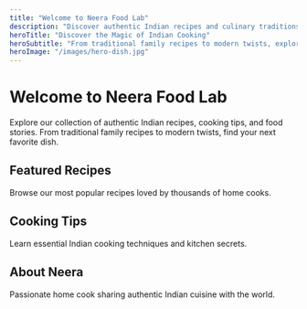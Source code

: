 ```yaml
---
title: "Welcome to Neera Food Lab"
description: "Discover authentic Indian recipes and culinary traditions"
heroTitle: "Discover the Magic of Indian Cooking"
heroSubtitle: "From traditional family recipes to modern twists, explore our collection of authentic Indian dishes."
heroImage: "/images/hero-dish.jpg"
---
```


# Welcome to Neera Food Lab

Explore our collection of authentic Indian recipes, cooking tips, and food stories. From traditional family recipes to modern twists, find your next favorite dish.

## Featured Recipes

Browse our most popular recipes loved by thousands of home cooks.

## Cooking Tips

Learn essential Indian cooking techniques and kitchen secrets.

## About Neera

Passionate home cook sharing authentic Indian cuisine with the world.




